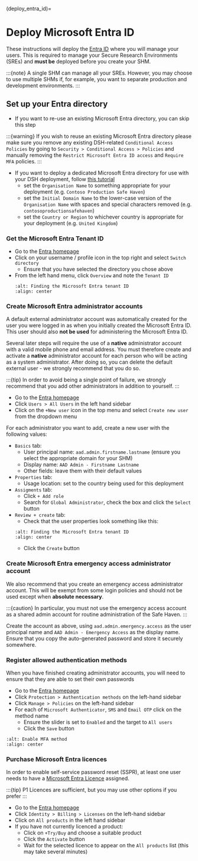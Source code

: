 (deploy_entra_id)=

# Deploy Microsoft Entra ID

These instructions will deploy the [Entra ID](https://www.microsoft.com/en-gb/security/business/identity-access/microsoft-entra-id) where you will manage your users.
This is required to manage your Secure Research Environments (SREs) and **must be** deployed before you create your SHM.

:::{note}
A single SHM can manage all your SREs.
However, you may choose to use multiple SHMs if, for example, you want to separate production and development environments.
:::

## Set up your Entra directory

- If you want to re-use an existing Microsoft Entra directory, you can skip this step

:::{warning}
If you wish to reuse an existing Microsoft Entra directory please make sure you remove any existing DSH-related `Conditional Access Policies` by going to `Security > Conditional Access > Policies` and manually removing the `Restrict Microsoft Entra ID access` and `Require MFA` policies.
:::

- If you want to deploy a dedicated Microsoft Entra directory for use with your DSH deployment, follow [this tutorial](https://learn.microsoft.com/en-us/entra/fundamentals/create-new-tenant)
    - set the `Organisation Name` to something appropriate for your deployment (e.g. `Contoso Production Safe Haven`)
    - set the `Initial Domain Name` to the lower-case version of the `Organisation Name` with spaces and special characters removed (e.g. `contosoproductionsafehaven`)
    - set the `Country or Region` to whichever country is appropriate for your deployment (e.g. `United Kingdom`)


### Get the Microsoft Entra Tenant ID

- Go to the [Entra homepage](https://entra.microsoft.com/)
- Click on your username / profile icon in the top right and select `Switch directory`
  - Ensure that you have selected the directory you chose above
- From the left hand menu, click `Overview` and note the `Tenant ID`
  ```{image} ../_static/deployment/entra_tenant_id.png
  :alt: Finding the Microsoft Entra tenant ID
  :align: center
  ```

### Create Microsoft Entra administrator accounts

A default external administrator account was automatically created for the user you were logged in as when you initially created the Microsoft Entra ID.
This user should also **not be used** for administering the Microsoft Entra ID.

Several later steps will require the use of a **native** administrator account with a valid mobile phone and email address.
You must therefore create and activate a **native** administrator account for each person who will be acting as a system administrator.
After doing so, you can delete the default external user - we strongly recommend that you do so.

:::{tip}
In order to avoid being a single point of failure, we strongly recommend that you add other administrators in addition to yourself.
:::

- Go to the [Entra homepage](https://entra.microsoft.com/)
- Click `Users > All Users` in the left hand sidebar
- Click on the `+New user` icon in the top menu and select `Create new user` from the dropdown menu

For each administrator you want to add, create a new user with the following values:

- `Basics` tab:
  - User principal name: `aad.admin.firstname.lastname` (ensure you select the appropriate domain for your SHM)
  - Display name: `AAD Admin - Firstname Lastname`
  - Other fields: leave them with their default values
- `Properties` tab:
  - Usage location: set to the country being used for this deployment
- `Assigments` tab:
  - Click `+ Add role`
  - Search for `Global Administrator`, check the box and click the `Select` button
- `Review + create` tab:
  - Check that the user properties look something like this:
  ```{image} ../_static/deployment/entra_tenant_id.png
  :alt: Finding the Microsoft Entra tenant ID
  :align: center
  ```
  - Click the `Create` button

### Create Microsoft Entra emergency access administrator account

We also recommend that you create an emergency access administrator account.
This will be exempt from some login policies and should not be used except when **absolute necessary**.

:::{caution}
In particular, you must not use the emergency access account as a shared admin account for routine administration of the Safe Haven.
:::

Create the account as above, using `aad.admin.emergency.access` as the user principal name and `AAD Admin - Emergency Access` as the display name.
Ensure that you copy the auto-generated password and store it securely somewhere.

### Register allowed authentication methods

When you have finished creating administrator accounts, you will need to ensure that they are able to set their own passwords

- Go to the [Entra homepage](https://entra.microsoft.com/)
- Click `Protection > Authentication methods` on the left-hand sidebar
- Click `Manage > Policies` on the left-hand sidebar
- For each of `Microsoft Authenticator`, `SMS` and `Email OTP` click on the method name
    - Ensure the slider is set to `Enabled` and the target to `All users`
    - Click the `Save` button

```{image} ../_static/deployment/enable_mfa_method.png
:alt: Enable MFA method
:align: center
```

### Purchase Microsoft Entra licences

In order to enable self-service password reset (SSPR), at least one user needs to have a [Microsoft Entra Licence](https://www.microsoft.com/en-gb/security/business/microsoft-entra-pricing) assigned.

:::{tip}
P1 Licences are sufficient, but you may use other options if you prefer
:::

- Go to the [Entra homepage](https://entra.microsoft.com/)
- Click `Identity > Billing > Licenses` on the left-hand sidebar
- Click on `All products` in the left hand sidebar
- If you have not currently licenced a product:
  - Click on `+Try/Buy` and choose a suitable product
  - Click the `Activate` button
  - Wait for the selected licence to appear on the `All products` list (this may take several minutes)
